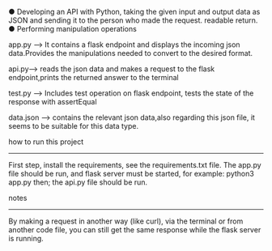 ● Developing an API with Python, taking the given input and output data as JSON and sending it to the person who made the request.
readable return.
● Performing manipulation operations

app.py --> It contains a flask endpoint and displays the incoming json data.Provides the manipulations needed to convert to the desired format.

api.py--> reads the json data and makes a request to the flask endpoint,prints the returned answer to the terminal

test.py --> Includes test operation on flask endpoint, tests the state of the response with assertEqual

data.json --> contains the relevant json data,also regarding this json file, it seems to be suitable for this data type.

how to run this project 
********************************
First step, install the requirements, see the requirements.txt file.
The app.py file should be run,
and flask server must be started,
for example: python3 app.py then;
the api.py file should be run.

notes
*********************************
By making a request in another way (like curl), via the terminal or from another code file, you can still get the same response while the flask server is running.